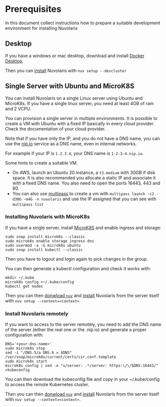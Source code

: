 # Prerequisites

In this document collect instructions how to prepare a suitable development environment for installing Nuvolaris

## Desktop

If you have a windows or mac desktop, download and install [Docker Desktop](https://www.docker.com/products/docker-desktop/).

Then you can [install](SETUP.md#docker-installation) Nuvolaris with `nuv setup --devcluster`

## Single Server with Ubuntu and MicroK8S

You can install Nuvolaris on a single Linux server using Ubuntu and MicroK8s. If you have a single linux server, you need at least 4GB of ram and 2 VCPU.

You can provision a single server in multiple environments. It is possible to create a VM with Ubuntu with a fixed IP basically in every cloud provider. Check the documentation of your cloud provider.

Note that if you have only the IP, and you do not have a DNS name, you can use the [nip.io](https://nip.io/) service as a DNS name, even in internal networks.

For example if your IP is `1.2.3.4`, your DNS name is `1-2-3-4.nip.io`.

Some hints to create a suitable VM.

- On AWS, launch an Ubuntu 20 instance, a `t3.medium` with 30GB if disk space. It is also recommended you allocate a static IP and associate it with a fixed DNS name. You also need to open the ports 16443, 443 and 80.
- You can also use [multipass](https://multipass.run/) to create a vm with `multipass launch -c2 -d30G -m4G -n nuvolaris` and use the IP assigned that you can see with `multipass list`

### Installing Nuvolaris with MicroK8s

If you have a single server, install [MicroK8S](https://microk8s.io/) and enable ingress and storage:

```
sudo snap install microk8s --classic
sudo microk8s enable storage ingress dns
sudo usermod -a -G microk8s ubuntu
sudo snap install kubectl --classic
```

Then you have to logout and login again to pick changes in the group.

You can then generate a kubectl configuration and check it works with: 

```
mkdir ~/.kube
microk8s config >~/.kube/config
kubectl get nodes
```

Then you can then [donwload `nuv`](https://github.com/nuvolaris/nuvolaris/releases) and [install](SETUP.md#kubernetes-installation) Nuvolaris from the server itself with `nuv setup --context=<context>`.

### Install Nuvolaris remotely 

If you want to access to the server remotely, you need to add the DNS name of the server (either the real one or the .nip.io) and  generate a proper configuration with:

```
DNS='<your-dns-name>'
sudo microk8s stop
sed -i "/DNS.5/a DNS.6 = $DNS" /var/snap/microk8s/current/certs/csr.conf.template
sudo microk8s start
microk8s config | sed -e "s/server: .*/server: https:\/\/$DNS:16443/" >kubeconfig
```

You can then download the kubeconfig file and copy in your ~/.kube/config to access the remote Kubernetes cluster.

Then you can then [donwload `nuv`](https://github.com/nuvolaris/nuvolaris/releases) and [install](SETUP.md#kubernetes-installation) Nuvolaris from the server itself with `nuv setup --context=<context>`.



